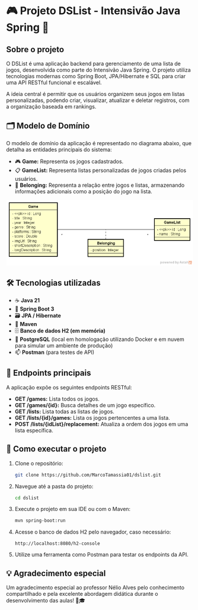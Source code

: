 # 🎮 Projeto DSList - Intensivão Java Spring 🚀

## Sobre o projeto
O DSList é uma aplicação backend para gerenciamento de uma lista de jogos, desenvolvida como parte do Intensivão Java Spring. O projeto utiliza tecnologias modernas como Spring Boot, JPA/Hibernate e SQL para criar uma API RESTful funcional e escalável.

A ideia central é permitir que os usuários organizem seus jogos em listas personalizadas, podendo criar, visualizar, atualizar e deletar registros, com a organização baseada em rankings.

## 🗂️ Modelo de Domínio
O modelo de domínio da aplicação é representado no diagrama abaixo, que detalha as entidades principais do sistema:
- 🎮 **Game:** Representa os jogos cadastrados.
- 📋 **GameList:** Representa listas personalizadas de jogos criadas pelos usuários.
- 🔗 **Belonging:** Representa a relação entre jogos e listas, armazenando informações adicionais como a posição do jogo na lista.

![Modelo de domínio DSList](https://raw.githubusercontent.com/devsuperior/java-spring-dslist/main/resources/dslist-model.png)

## 🛠️ Tecnologias utilizadas
- ☕ **Java 21**
- 🌱 **Spring Boot 3**
- 🗃️ **JPA / Hibernate**
- 🧩 **Maven**
- 🗄️ **Banco de dados H2 (em memória)**
- 🐳 **PostgreSQL** (local em homologação utilizando Docker e em nuvem para simular um ambiente de produção)
- 📫 **Postman** (para testes de API)

## 📡 Endpoints principais
A aplicação expõe os seguintes endpoints RESTful:

- **GET /games:** Lista todos os jogos.
- **GET /games/{id}:** Busca detalhes de um jogo específico.
- **GET /lists:** Lista todas as listas de jogos.
- **GET /lists/{id}/games:** Lista os jogos pertencentes a uma lista.
- **POST /lists/{idList}/replacement:** Atualiza a ordem dos jogos em uma lista específica.

## 🚀 Como executar o projeto
1. Clone o repositório:
   ```bash
   git clone https://github.com/MarcoTamassia01/dslist.git
   ```

2. Navegue até a pasta do projeto:
   ```bash
   cd dslist
   ```

3. Execute o projeto em sua IDE ou com o Maven:
   ```bash
   mvn spring-boot:run
   ```

4. Acesse o banco de dados H2 pelo navegador, caso necessário:
   ```
   http://localhost:8080/h2-console
   ```

5. Utilize uma ferramenta como Postman para testar os endpoints da API.

## 💡 Agradecimento especial
Um agradecimento especial ao professor Nélio Alves pelo conhecimento compartilhado e pela excelente abordagem didática durante o desenvolvimento das aulas! 🙌🎓  
